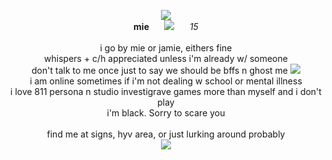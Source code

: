<p align="center"> 
<img src="https://caterpie.crd.co/assets/images/gallery14/1c1bf173.gif?v=f7b7a140">
  <br>
  <b>mie</b>⠀⠀ <img src="https://caterpie.crd.co/assets/images/gallery29/ca2547f7.gif?v=f7b7a140"> ⠀⠀<i>15</i> <br>
  <br>
  i go by mie or jamie, eithers fine<br> whispers + c/h appreciated unless i'm already w/ someone <br>  don't talk to me once just to say we should be bffs n ghost me <img src="https://caterpie.crd.co/assets/images/gallery34/51f06143.gif?v=f7b7a140"> <br>
  i am online sometimes if i'm not dealing w school or mental illness <br>
  i love 811 persona n studio investigrave games more than myself and i don't play <br> i'm black. Sorry to scare you <br> <br> find me at signs, hyv area, or just lurking around probably <br>
<img src="https://caterpie.crd.co/assets/images/gallery14/1c1bf173.gif?v=f7b7a140">
</p>
